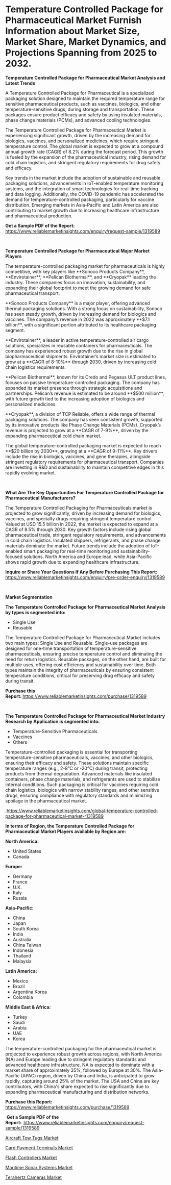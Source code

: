 <p><h1>Temperature Controlled Package for Pharmaceutical Market Furnish Information about Market Size, Market Share, Market Dynamics, and Projections Spanning from 2025 to 2032.</h1></p><p><strong>Temperature Controlled Package for Pharmaceutical Market Analysis and Latest Trends</strong></p>
<p><p>A Temperature Controlled Package for Pharmaceutical is a specialized packaging solution designed to maintain the required temperature range for sensitive pharmaceutical products, such as vaccines, biologics, and other temperature-sensitive drugs, during storage and transportation. These packages ensure product efficacy and safety by using insulated materials, phase change materials (PCMs), and advanced cooling technologies.</p><p>The Temperature Controlled Package for Pharmaceutical Market is experiencing significant growth, driven by the increasing demand for biologics, vaccines, and personalized medicines, which require stringent temperature control. The global market is expected to grow at a compound annual growth rate (CAGR) of 8.2% during the forecast period. This growth is fueled by the expansion of the pharmaceutical industry, rising demand for cold chain logistics, and stringent regulatory requirements for drug safety and efficacy.</p><p>Key trends in the market include the adoption of sustainable and reusable packaging solutions, advancements in IoT-enabled temperature monitoring systems, and the integration of smart technologies for real-time tracking and data logging. Additionally, the COVID-19 pandemic has accelerated the demand for temperature-controlled packaging, particularly for vaccine distribution. Emerging markets in Asia-Pacific and Latin America are also contributing to market growth due to increasing healthcare infrastructure and pharmaceutical production.</p></p>
<p><strong>Get a Sample PDF of the Report:&nbsp;</strong> <a href="https://www.reliablemarketinsights.com/enquiry/request-sample/1319589?utm_campaign=2013&utm_medium=2&utm_source=Github&utm_content=ia&utm_term=20012025&utm_id=temperature-controlled-package-for-pharmaceutical">https://www.reliablemarketinsights.com/enquiry/request-sample/1319589</a></p>
<p>&nbsp;</p>
<p><strong>Temperature Controlled Package for Pharmaceutical Major Market Players</strong></p>
<p><p>The temperature-controlled packaging market for pharmaceuticals is highly competitive, with key players like **Sonoco Products Company**, **Envirotainer**, **Pelican Biothermal**, and **Cryopak** leading the industry. These companies focus on innovation, sustainability, and expanding their global footprint to meet the growing demand for safe pharmaceutical transport.</p><p>**Sonoco Products Company** is a major player, offering advanced thermal packaging solutions. With a strong focus on sustainability, Sonoco has seen steady growth, driven by increasing demand for biologics and vaccines. The company’s revenue in 2022 was approximately **$7.1 billion**, with a significant portion attributed to its healthcare packaging segment.</p><p>**Envirotainer**, a leader in active temperature-controlled air cargo solutions, specializes in reusable containers for pharmaceuticals. The company has experienced robust growth due to the rise in global biopharmaceutical shipments. Envirotainer’s market size is estimated to grow at a **CAGR of 8-10%** through 2030, driven by increasing cold chain logistics requirements.</p><p>**Pelican Biothermal**, known for its Credo and Pegasus ULT product lines, focuses on passive temperature-controlled packaging. The company has expanded its market presence through strategic acquisitions and partnerships. Pelican’s revenue is estimated to be around **$500 million**, with future growth tied to the increasing adoption of biologics and personalized medicines.</p><p>**Cryopak**, a division of TCP Reliable, offers a wide range of thermal packaging solutions. The company has seen consistent growth, supported by its innovative products like Phase Change Materials (PCMs). Cryopak’s revenue is projected to grow at a **CAGR of 7-9%**, driven by the expanding pharmaceutical cold chain market.</p><p>The global temperature-controlled packaging market is expected to reach **$20 billion by 2030**, growing at a **CAGR of 9-11%**. Key drivers include the rise in biologics, vaccines, and gene therapies, alongside stringent regulatory requirements for pharmaceutical transport. Companies are investing in R&D and sustainability to maintain competitive edges in this rapidly evolving market.</p></p>
<p>&nbsp;</p>
<p><strong>What Are The Key Opportunities For Temperature Controlled Package for Pharmaceutical Manufacturers?</strong></p>
<p><p>The Temperature Controlled Packaging for Pharmaceuticals market is projected to grow significantly, driven by increasing demand for biologics, vaccines, and specialty drugs requiring stringent temperature control. Valued at USD 15.5 billion in 2022, the market is expected to expand at a CAGR of 8.5% through 2030. Key growth factors include rising global pharmaceutical trade, stringent regulatory requirements, and advancements in cold chain logistics. Insulated shippers, refrigerants, and phase change materials dominate the market. Future trends include the adoption of IoT-enabled smart packaging for real-time monitoring and sustainability-focused solutions. North America and Europe lead, while Asia-Pacific shows rapid growth due to expanding healthcare infrastructure.</p></p>
<p><strong>Inquire or Share Your Questions If Any Before Purchasing This Report:</strong> <a href="https://www.reliablemarketinsights.com/enquiry/pre-order-enquiry/1319589?utm_campaign=2013&utm_medium=2&utm_source=Github&utm_content=ia&utm_term=20012025&utm_id=temperature-controlled-package-for-pharmaceutical">https://www.reliablemarketinsights.com/enquiry/pre-order-enquiry/1319589</a></p>
<p>&nbsp;</p>
<p><strong>Market Segmentation</strong></p>
<p><strong>The Temperature Controlled Package for Pharmaceutical Market Analysis by types is segmented into:</strong></p>
<p><ul><li>Single Use</li><li>Reusable</li></ul></p>
<p><p>The Temperature Controlled Package for Pharmaceutical Market includes two main types: Single Use and Reusable. Single-use packages are designed for one-time transportation of temperature-sensitive pharmaceuticals, ensuring precise temperature control and eliminating the need for return logistics. Reusable packages, on the other hand, are built for multiple uses, offering cost efficiency and sustainability over time. Both types maintain the integrity of pharmaceuticals by ensuring consistent temperature conditions, critical for preserving drug efficacy and safety during transit.</p></p>
<p><strong>Purchase this Report:&nbsp;</strong><a href="https://www.reliablemarketinsights.com/purchase/1319589?utm_campaign=2013&utm_medium=2&utm_source=Github&utm_content=ia&utm_term=20012025&utm_id=temperature-controlled-package-for-pharmaceutical">https://www.reliablemarketinsights.com/purchase/1319589</a></p>
<p>&nbsp;</p>
<p><strong>The Temperature Controlled Package for Pharmaceutical Market Industry Research by Application is segmented into:</strong></p>
<p><ul><li>Temperature-Sensitive Pharmaceuticals</li><li>Vaccines</li><li>Others</li></ul></p>
<p><p>Temperature-controlled packaging is essential for transporting temperature-sensitive pharmaceuticals, vaccines, and other biologics, ensuring their efficacy and safety. These solutions maintain specific temperature ranges (e.g., 2-8°C or -20°C) during transit, protecting products from thermal degradation. Advanced materials like insulated containers, phase change materials, and refrigerants are used to stabilize internal conditions. Such packaging is critical for vaccines requiring cold chain logistics, biologics with narrow stability ranges, and other sensitive drugs, ensuring compliance with regulatory standards and minimizing spoilage in the pharmaceutical market.</p></p>
<p><a href="https://www.reliablemarketinsights.com/global-temperature-controlled-package-for-pharmaceutical-market-r1319589?utm_campaign=2013&utm_medium=2&utm_source=Github&utm_content=ia&utm_term=20012025&utm_id=temperature-controlled-package-for-pharmaceutical">&nbsp;https://www.reliablemarketinsights.com/global-temperature-controlled-package-for-pharmaceutical-market-r1319589</a></p>
<p><strong>In terms of Region, the Temperature Controlled Package for Pharmaceutical Market Players available by Region are:</strong></p>
<p>
    <p> <strong> North America: </strong>
        <ul>
            <li>United States</li>
            <li>Canada</li>
        </ul>
        </p> 
    <p> <strong> Europe: </strong>
        <ul>
            <li>Germany</li>
            <li>France</li>
            <li>U.K.</li>
            <li>Italy</li>
            <li>Russia</li>
        </ul>
        </p> 
    <p> <strong> Asia-Pacific: </strong>
        <ul>
            <li>China</li>
            <li>Japan</li>
            <li>South Korea</li>
            <li>India</li>
            <li>Australia</li>
            <li>China Taiwan</li>
            <li>Indonesia</li>
            <li>Thailand</li>
            <li>Malaysia</li>
        </ul>
        </p> 
    <p> <strong> Latin America: </strong>
        <ul>
            <li>Mexico</li>
            <li>Brazil</li>
            <li>Argentina Korea</li>
            <li>Colombia</li>
        </ul>
        </p> 
    <p> <strong> Middle East & Africa: </strong>
        <ul>
            <li>Turkey</li>
            <li>Saudi</li>
            <li>Arabia</li>
            <li>UAE</li>
            <li>Korea</li>
        </ul>
    </p>
    </p>
<p><p>The temperature-controlled packaging for the pharmaceutical market is projected to experience robust growth across regions, with North America (NA) and Europe leading due to stringent regulatory standards and advanced healthcare infrastructure. NA is expected to dominate with a market share of approximately 35%, followed by Europe at 30%. The Asia-Pacific (APAC) region, driven by China and India, is anticipated to grow rapidly, capturing around 25% of the market. The USA and China are key contributors, with China's share expected to rise significantly due to expanding pharmaceutical manufacturing and distribution networks.</p></p>
<p><strong>Purchase this Report: </strong><a href="https://www.reliablemarketinsights.com/purchase/1319589?utm_campaign=2013&utm_medium=2&utm_source=Github&utm_content=ia&utm_term=20012025&utm_id=temperature-controlled-package-for-pharmaceutical">https://www.reliablemarketinsights.com/purchase/1319589</a></p>
<p>&nbsp;<strong>Get a Sample PDF of the Report:&nbsp;&nbsp;</strong><a href="https://www.reliablemarketinsights.com/enquiry/request-sample/1319589?utm_campaign=2013&utm_medium=2&utm_source=Github&utm_content=ia&utm_term=20012025&utm_id=temperature-controlled-package-for-pharmaceutical">https://www.reliablemarketinsights.com/enquiry/request-sample/1319589</a></p>
<p><strong></strong></p>
<p><p><a href="https://www.linkedin.com/pulse/global-aircraft-tow-tugs-market-analysis-from-2025-2032-examining-uu5qc?utm_campaign=2013&utm_medium=2&utm_source=Github&utm_content=ia&utm_term=20012025&utm_id=temperature-controlled-package-for-pharmaceutical">Aircraft Tow Tugs Market</a></p><p><a href="https://www.linkedin.com/pulse/card-payment-terminals-mosaic-piecing-together-global-market-cwhef?utm_campaign=2013&utm_medium=2&utm_source=Github&utm_content=ia&utm_term=20012025&utm_id=temperature-controlled-package-for-pharmaceutical">Card Payment Terminals Market</a></p><p><a href="https://www.linkedin.com/pulse/global-flash-controllers-105-cagr-forecast-2025-2032-qingc?utm_campaign=2013&utm_medium=2&utm_source=Github&utm_content=ia&utm_term=20012025&utm_id=temperature-controlled-package-for-pharmaceutical">Flash Controllers Market</a></p><p><a href="https://www.linkedin.com/pulse/maritime-sonar-systems-market-analysis-from-2025-2032-size-growing-hsuhe?utm_campaign=2013&utm_medium=2&utm_source=Github&utm_content=ia&utm_term=20012025&utm_id=temperature-controlled-package-for-pharmaceutical">Maritime Sonar Systems Market</a></p><p><a href="https://www.linkedin.com/pulse/terahertz-cameras-market-research-report-forecast-growth-prospects-g88lc?utm_campaign=2013&utm_medium=2&utm_source=Github&utm_content=ia&utm_term=20012025&utm_id=temperature-controlled-package-for-pharmaceutical">Terahertz Cameras Market</a></p></p>